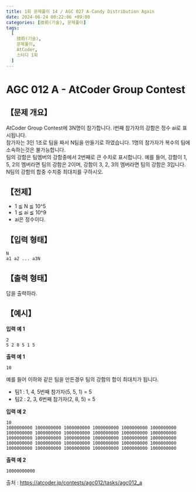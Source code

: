 ```yaml
---
title: 1회 문제풀이 14 / AGC 027 A-Candy Distribution Again
date: 2024-06-24 00:22:06 +09:00
categories: [技術(기술), 문제풀이]
tags:
  [
    技術(기술),
    문제풀이,
    AtCoder,
    스터디 1회
  ]
---
```

# AGC 012 A - AtCoder Group Contest
## 【문제 개요】
AtCoder Group Contest에 3N명이 참가합니다. i번째 참가자의 강함은 정수 ai로 표시됩니다. <br>
참가자는 3인 1조로 팀을 짜서 N팀을 만들기로 하였습니다. 1명의 참가자가 복수의 팀에 소속하는것은 불가능합니다.<br>
팀의 강함은 팀멤버의 강함중에서 2번째로 큰 수치로 표시합니다. 예를 들어, 강함이 1, 5, 2의 멤버라면 팀의 강함은 2이며, 강함이 3, 2, 3의 멤버라면 팀의 강함은 3입니다.<br>
N팀의 강함의 합중 수치중 최대치를 구하시오.

## 【전제】
- 1 ≦ N ≦ 10^5
- 1 ≦ ai ≦ 10^9
- ai은 정수이다.

## 【입력 형태】
```
N
a1 a2 ... a3N
```

## 【출력 형태】
답을 출력하라.

## 【예시】

**입력 예 1**

```
2
5 2 8 5 1 5
```

**출력 예 1**

```
10
```
예를 들어 이하와 같은 팀을 만든경우 팀의 강함의 합이 최대치가 됩니다.
- 팀1 : 1, 4, 5번째 참가자(5, 5, 1) = 5
- 팀2 : 2, 3, 6번째 참가자(2, 8, 5) = 5

**입력 예 2**

```
10
1000000000 1000000000 1000000000 1000000000 1000000000 1000000000 1000000000 1000000000 1000000000 1000000000 1000000000 1000000000 1000000000 1000000000 1000000000 1000000000 1000000000 1000000000 1000000000 1000000000 1000000000 1000000000 1000000000 1000000000 1000000000 1000000000 1000000000 1000000000 1000000000 1000000000
```

**출력 예 2**

```
10000000000
```

출처 : <a href="https://atcoder.jp/contests/agc012/tasks/agc012_a">https://atcoder.jp/contests/agc012/tasks/agc012_a</a> 